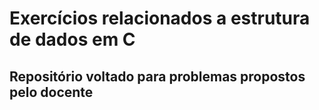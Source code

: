 <h1>Exercícios relacionados a estrutura de dados em C</h1>

<h2>Repositório voltado para problemas propostos pelo docente</h2>
